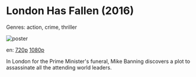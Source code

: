 # London Has Fallen (2016)

Genres: action, crime, thriller

![poster](http://image.tmdb.org/t/p/w500/9j2AmDhZvdwMyYKpqe4CtBkN1Tw.jpg)

en:
  [720p](magnet:?xt=urn:btih:5FD06ECEAD783738066F56B6F92CF62331797530&tr=udp://glotorrents.pw:6969/announce&tr=udp://tracker.opentrackr.org:1337/announce&tr=udp://torrent.gresille.org:80/announce&tr=udp://tracker.openbittorrent.com:80&tr=udp://tracker.coppersurfer.tk:6969&tr=udp://tracker.leechers-paradise.org:6969&tr=udp://p4p.arenabg.ch:1337&tr=udp://tracker.internetwarriors.net:1337)
  [1080p](magnet:?xt=urn:btih:632613270A1D1F66429CA070C9ED5CB980357471&tr=udp://glotorrents.pw:6969/announce&tr=udp://tracker.opentrackr.org:1337/announce&tr=udp://torrent.gresille.org:80/announce&tr=udp://tracker.openbittorrent.com:80&tr=udp://tracker.coppersurfer.tk:6969&tr=udp://tracker.leechers-paradise.org:6969&tr=udp://p4p.arenabg.ch:1337&tr=udp://tracker.internetwarriors.net:1337)
  


In London for the Prime Minister's funeral, Mike Banning discovers a plot to assassinate all the attending world leaders.